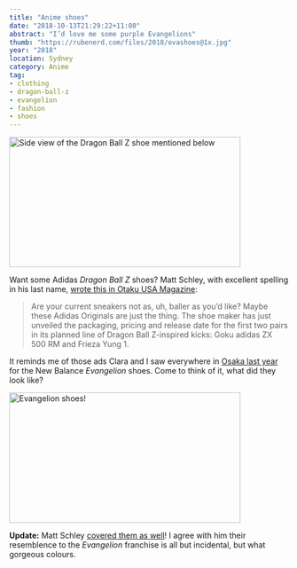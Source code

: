 ```yaml
---
title: "Anime shoes"
date: "2018-10-13T21:29:22+11:00"
abstract: "I’d love me some purple Evangelions"
thumb: "https://rubenerd.com/files/2018/evashoes@1x.jpg"
year: "2018"
location: Sydney
category: Anime
tag:
- clothing
- dragon-ball-z
- evangelion
- fashion
- shoes
---
```

<p><img src="https://rubenerd.com/files/2018/dbzshoes@1x.jpg" srcset="https://rubenerd.com/files/2018/dbzshoes@1x.jpg 1x, https://rubenerd.com/files/2018/dbzshoes@2x.jpg 2x" alt="Side view of the Dragon Ball Z shoe mentioned below" style="width:417px; height:235px;" /></p>

Want some Adidas *Dragon Ball Z* shoes? Matt Schley, with excellent spelling in his last name, [wrote this in Otaku USA Magazine]\:

> Are your current sneakers not as, uh, baller as you’d like? Maybe these Adidas Originals are just the thing. The shoe maker has just unveiled the packaging, pricing and release date for the first two pairs in its planned line of Dragon Ball Z-inspired kicks: Goku adidas ZX 500 RM and Frieza Yung 1.

It reminds me of those ads Clara and I saw everywhere in [Osaka last year] for the New Balance *Evangelion* shoes. Come to think of it, what did they look like?

<p><img src="https://rubenerd.com/files/2018/evashoes@1x.jpg" srcset="https://rubenerd.com/files/2018/evashoes@1x.jpg 1x, https://rubenerd.com/files/2018/evashoes@2x.jpg 2x" alt="Evangelion shoes!" style="width:417px; height:235px;" /></p>

**Update:** Matt Schley [covered them as well]! I agree with him their resemblence to the *Evangelion* franchise is all but incidental, but what gorgeous colours.

[wrote this in Otaku USA Magazine]: http://www.otakuusamagazine.com/adidas-unveils-dragon-ball-z-shoes/ "Adidas Unveils Details on Goku and Frieza Dragon Ball Z Shoes"
[covered them as well]: http://www.otakuusamagazine.com/new-balance-evangelion-sneakers/ "These New Balance Evangelion Sneakers Are Pretty Subtle"
[Osaka last year]: https://rubenerd.com/the-best-blog-park-bench-in-the-world/ "The best blog park bench in the world"

